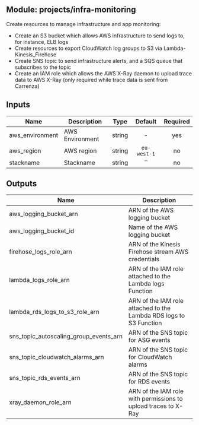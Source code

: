 ## Module: projects/infra-monitoring

Create resources to manage infrastructure and app monitoring:
  - Create an S3 bucket which allows AWS infrastructure to send logs to, for
    instance, ELB logs
  - Create resources to export CloudWatch log groups to S3 via Lambda-Kinesis_Firehose
  - Create SNS topic to send infrastructure alerts, and a SQS queue that subscribes to
    the topic
  - Create an IAM role which allows the AWS X-Ray daemon to upload trace data to
    AWS X-Ray (only required while trace data is sent from Carrenza)


## Inputs

| Name | Description | Type | Default | Required |
|------|-------------|:----:|:-----:|:-----:|
| aws_environment | AWS Environment | string | - | yes |
| aws_region | AWS region | string | `eu-west-1` | no |
| stackname | Stackname | string | `` | no |

## Outputs

| Name | Description |
|------|-------------|
| aws_logging_bucket_arn | ARN of the AWS logging bucket |
| aws_logging_bucket_id | Name of the AWS logging bucket |
| firehose_logs_role_arn | ARN of the Kinesis Firehose stream AWS credentials |
| lambda_logs_role_arn | ARN of the IAM role attached to the Lambda logs Function |
| lambda_rds_logs_to_s3_role_arn | ARN of the IAM role attached to the Lambda RDS logs to S3 Function |
| sns_topic_autoscaling_group_events_arn | ARN of the SNS topic for ASG events |
| sns_topic_cloudwatch_alarms_arn | ARN of the SNS topic for CloudWatch alarms |
| sns_topic_rds_events_arn | ARN of the SNS topic for RDS events |
| xray_daemon_role_arn | ARN of the IAM role with permissions to upload traces to X-Ray |

